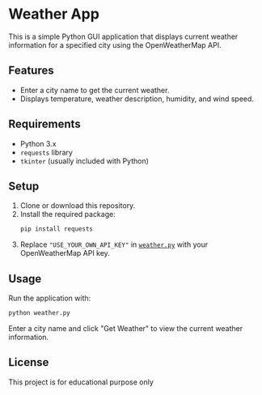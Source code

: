 # Weather App

This is a simple Python GUI application that displays current weather information for a specified city using the OpenWeatherMap API.

## Features

- Enter a city name to get the current weather.
- Displays temperature, weather description, humidity, and wind speed.

## Requirements

- Python 3.x
- `requests` library
- `tkinter` (usually included with Python)

## Setup

1. Clone or download this repository.
2. Install the required package:
   ```sh
   pip install requests
   ```
3. Replace `"USE_YOUR_OWN_API_KEY"` in [`weather.py`](weather.py) with your OpenWeatherMap API key.

## Usage

Run the application with:

```sh
python weather.py
```

Enter a city name and click "Get Weather" to view the current weather information.

## License

This project is for educational purpose only
